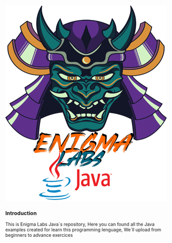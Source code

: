 ![](https://github.com/EngmLabsMX/fotos/blob/main/java.png?raw=true)

### Introduction
This is Enigma Labs Java´s repository, Here you can found all the Java examples created for learn this programming lenguage, We´ll upload from beginners to advance exercices

